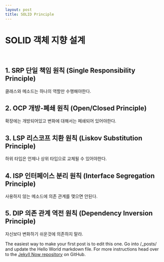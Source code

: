 ```yaml
---
layout: post
title: SOLID Principle
---
```


# SOLID  객체 지향 설계 <br> <br>    
 ## 1. SRP 단일 책임 원칙 (Single Responsibility Principle)
  클래스와 메소드는 하나의 역할만 수행해야한다.
 ## 2. OCP 개방-폐쇄 원칙 (Open/Closed Principle)
  확장에는 개방되어있고 변화에 대해서는 페쇄되어 있어야한다.
 ## 3. LSP 리스코프 치환 원칙 (Liskov Substitution Principle)  
  하위 타입은 언제나 상위 타입으로 교체될 수 있어야한다.
 ## 4. ISP 인터페이스 분리 원칙 (Interface Segregation Principle)
  사용하지 않는 메소드에 의존 관계를 맺으면 안된다.
 ## 5. DIP 의존 관계 역전 원칙 (Dependency Inversion Principle)  
  자신보다 변화하기 쉬운것에 의존하지 말라.
  
  
The easiest way to make your first post is to edit this one. Go into /_posts/ and update the Hello World markdown file. For more instructions head over to the [Jekyll Now repository](https://github.com/barryclark/jekyll-now) on GitHub.

